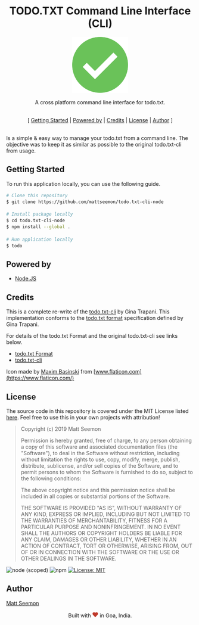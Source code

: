 <h1 align="center">TODO.TXT Command Line Interface (CLI)</h1>

<p align="center">
    <img width="150px" height="150px" src="./assets/checked.png" alt="TODO.TXT Command Line Interface (CLI)" title="TODO.TXT Command Line Interface (CLI)" />
</p>

<p align="center"> A cross platform command line interface for todo.txt. <br/></p>

<p align="center"><br/>[ <a href="#getting_started">Getting Started</a> | <a href="#powered_by">Powered by</a> | <a href="#credits">Credits</a> | <a href="#license">License</a> | <a href="#author">Author</a> ]<br/><br/></p>

<a name = "about"></a>
Is a simple & easy way to manage your todo.txt from a command line.
The objective was to keep it as similar as possible to the original todo.txt-cli from usage.

## Getting Started <a name = "getting_started"></a>

To run this application locally, you can use the following guide.

```bash
# Clone this repository
$ git clone https://github.com/mattseemon/todo.txt-cli-node

# Install package locally
$ cd todo.txt-cli-node
$ npm install --global .

# Run application locally
$ todo
```

## Powered by <a name = "powered_by"></a>

 * [Node.JS](https://nodejs.org/en/)

## Credits <a name="credits"></a>

This is a complete re-write of the [todo.txt-cli](https://github.com/todotxt/todo.txt-cli) by Gina Trapani.
This implementation conforms to the [todo.txt format](https://github.com/todotxt/todo.txt) specification defined by Gina Trapani.

For details of the todo.txt Format and the original todo.txt-cli see links below.

 * [todo.txt Format](https://github.com/todotxt/todo.txt)
 * [todo.txt-cli](https://github.com/todotxt/todo.txt-cli)


Icon made by [Maxim Basinski](https://www.flaticon.com/authors/maxim-basinski) from [www.flaticon.com](https://www.flaticon.com/)

## License <a name="license"></a>
The source code in this repository is covered under the MIT License listed [here](license). Feel free to use this in your own projects with attribution!

> Copyright (c) 2019 Matt Seemon
>  
> Permission is hereby granted, free of charge, to any person obtaining a copy of this software and associated documentation files (the "Software"), to deal in the Software without restriction, including without limitation the rights to use, copy, modify, merge, publish, distribute, sublicense, and/or sell copies of the Software, and to permit persons to whom the Software is furnished to do so, subject to the following conditions:
> 
> The above copyright notice and this permission notice shall be included in all copies or substantial portions of the Software.
> 
> THE SOFTWARE IS PROVIDED "AS IS", WITHOUT WARRANTY OF ANY KIND, EXPRESS OR IMPLIED, INCLUDING BUT NOT LIMITED TO THE WARRANTIES OF MERCHANTABILITY, FITNESS FOR A PARTICULAR PURPOSE AND NONINFRINGEMENT. IN NO EVENT SHALL THE AUTHORS OR COPYRIGHT HOLDERS BE LIABLE FOR ANY CLAIM, DAMAGES OR OTHER LIABILITY, WHETHER IN AN ACTION OF CONTRACT, TORT OR OTHERWISE, ARISING FROM, OUT OF OR IN CONNECTION WITH THE SOFTWARE OR THE USE OR OTHER DEALINGS IN THE SOFTWARE.

![node (scoped)](https://img.shields.io/node/v/@stdlib/stdlib.svg?style=for-the-badge)
![npm](https://img.shields.io/npm/v/npm.svg?style=for-the-badge)
[![License: MIT](https://img.shields.io/badge/License-MIT-blue.svg?style=for-the-badge)](LICENSE)

## Author <a name = "author"></a>

[Matt Seemon](@mattseemon)

<p align="center">Built with <img src="./assets/heart.png" alt="Matt Seemon" /> in Goa, India.</p>